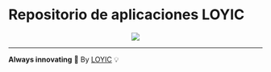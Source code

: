 <!-- Tile -->
# Repositorio de aplicaciones LOYIC
<!-- BODY -->
<p align="center"><img src="https://media.licdn.com/dms/image/v2/C561BAQGphD2B7YhWiQ/company-background_10000/company-background_10000/0/1585318850218/3afyc_cover?e=2147483647&v=beta&t=pFg6MYBqAQsHQJrKWw4HcPQCYJOToJm7ugtFourh44M"/></p> 


  
<!-- FOOTER -->
---
**Always innovating** 🚀 By [LOYIC](https://www.loyic.com/) 💡
